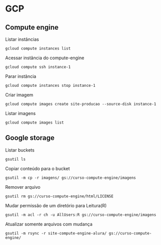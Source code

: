 # GCP

## Compute engine
Listar instâncias

```shell
gcloud compute instances list
```

Acessar instância do compute-engine

```shell
gcloud compute ssh instance-1
```

Parar instância

```shell
gcloud compute instances stop instance-1
```

Criar imagem

```shell
gcloud compute images create site-producao --source-disk instance-1
```

Listar imagens

```shell
gcloud compute images list
```

## Google storage

Listar buckets

```shell
gsutil ls
```

Copiar conteúdo para o bucket

```shell
gsutil -m cp -r imagens/ gs://curso-compute-engine/imagens
```

Remover arquivo

```shell
gsutil rm gs://curso-compute-engine/html/LICENSE
```

Mudar permissão de um diretório para Leitura(R)

```shell
gsutil -m acl -r ch -u AllUsers:R gs://curso-compute-engine/imagens
```

Atualizar somente arquivos com mudança

```shell
gsutil -m rsync -r site-compute-engine-alura/ gs://curso-compute-engine/
```
